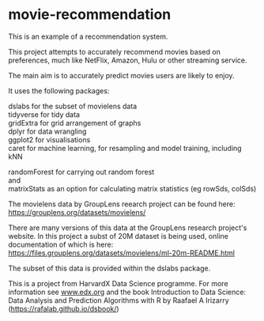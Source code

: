 # movie-recommendation

This is an example of a recommendation system.

This project attempts to accurately recommend movies based on preferences, much like NetFlix, Amazon, Hulu or other streaming service.

The main aim is to accurately predict movies users are likely to enjoy.

It uses the following packages:

dslabs for the subset of movielens data <br>
tidyverse for tidy data <br>
gridExtra for grid arrangement of graphs <br>
dplyr for data wrangling <br>
ggplot2 for visualisations<br>
caret for machine learning, for resampling and model training, including kNN <br>


randomForest for carrying out random forest<br>
and <br>
matrixStats as an option for calculating matrix statistics (eg rowSds, colSds)

The movielens data by GroupLens reearch project can be found here: https://grouplens.org/datasets/movielens/ 

There are many versions of this data at the GroupLens research project's website. In this project a subst of 20M dataset is being used, online documentation of which is here:  https://files.grouplens.org/datasets/movielens/ml-20m-README.html

The subset of this data is provided within the dslabs package.

This is a project from HarvardX Data Science programme. For more information see www.edx.org and the book Introduction to Data Science: Data Analysis and Prediction Algorithms with R by Raafael A Irizarry (https://rafalab.github.io/dsbook/)
